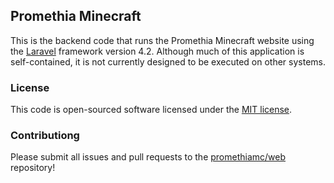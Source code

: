 ## Promethia Minecraft

This is the backend code that runs the Promethia Minecraft website using the [Laravel](http://github.com/laravel/framework) framework version 4.2.
Although much of this application is self-contained, it is not currently designed to be executed on other systems.

### License

This code is open-sourced software licensed under the [MIT license](http://opensource.org/licenses/MIT).

### Contributiong

Please submit all issues and pull requests to the [promethiamc/web](http://github.com/promethia/web) repository!